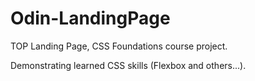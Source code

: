 # Odin-LandingPage
TOP Landing Page, CSS Foundations course project.

Demonstrating learned CSS skills (Flexbox and others...).